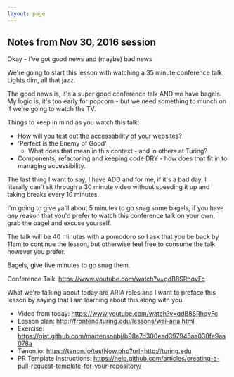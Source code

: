 ```yaml
---
layout: page
---
```


## Notes from Nov 30, 2016 session

Okay - I've got good news and (maybe) bad news

We're going to start this lesson with watching a 35 minute conference talk. Lights dim, all that jazz.

The good news is, it's a super good conference talk AND we have bagels. My logic is, it's too early for popcorn - but we need something to munch on if we're going to watch the TV.

Things to keep in mind as you watch this talk:

- How will you test out the accessability of your websites?
- 'Perfect is the Enemy of Good'
  - What does that mean in this context - and in others at Turing?
- Components, refactoring and keeping code DRY - how does that fit in to managing accessibility.

The last thing I want to say, I have ADD and for me, if it's a bad day, I literally can't sit through a 30 minute video without speeding it up and taking breaks every 10 minutes.

I'm going to give ya'll about 5 minutes to go snag some bagels, if you have _any_ reason that you'd prefer to watch this conference talk on your own, grab the bagel and excuse yourself.

The talk will be 40 minutes with a pomodoro so I ask that you be back by 11am to continue the lesson, but otherwise feel free to consume the talk however you prefer.

Bagels, give five minutes to go snag them.

Conference Talk: https://www.youtube.com/watch?v=qdB8SRhqvFc

What we're talking about today are ARIA roles and I want to preface this lesson by saying that I am learning about this along with you.

- Video from today: https://www.youtube.com/watch?v=qdB8SRhqvFc
- Lesson plan: http://frontend.turing.edu/lessons/wai-aria.html
- Exercise: https://gist.github.com/martensonbj/b98a7d300ead397945aa038fe9aa078a
- Tenon.io: https://tenon.io/testNow.php?url=http://turing.edu
- PR Template Instructions: https://help.github.com/articles/creating-a-pull-request-template-for-your-repository/
